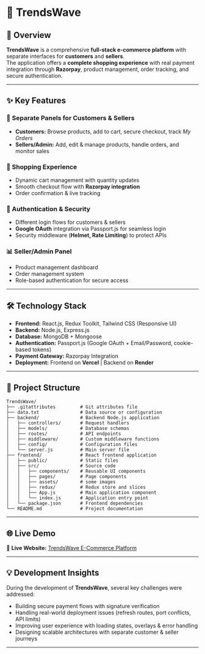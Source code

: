 # 🌊 TrendsWave

## 📝 Overview
**TrendsWave** is a comprehensive **full-stack e-commerce platform** with separate interfaces for **customers** and **sellers**.  
The application offers a **complete shopping experience** with real payment integration through **Razorpay**, product management, order tracking, and secure authentication.

---

## ✨ Key Features

### 👥 Separate Panels for Customers & Sellers
- **Customers:** Browse products, add to cart, secure checkout, track *My Orders*  
- **Sellers/Admin:** Add, edit & manage products, handle orders, and monitor sales  

### 🛒 Shopping Experience
- Dynamic cart management with quantity updates  
- Smooth checkout flow with **Razorpay integration**  
- Order confirmation & live tracking  

### 🔐 Authentication & Security
- Different login flows for customers & sellers  
- **Google OAuth** integration via Passport.js for seamless login  
- Security middleware (**Helmet, Rate Limiting**) to protect APIs  

### 📊 Seller/Admin Panel
- Product management dashboard  
- Order management system  
- Role-based authentication for secure access  

---

## 🛠️ Technology Stack

- **Frontend:** React.js, Redux Toolkit, Tailwind CSS (Responsive UI)  
- **Backend:** Node.js, Express.js  
- **Database:** MongoDB + Mongoose  
- **Authentication:** Passport.js (Google OAuth + Email/Password, cookie-based tokens)  
- **Payment Gateway:** Razorpay Integration  
- **Deployment:** Frontend on **Vercel** | Backend on **Render**  

---

## 📁 Project Structure


```
TrendsWave/
├── .gitattributes         # Git attributes file
├── data.txt               # Data source or configuration
├── backend/               # Backend Node.js application
│   ├── controllers/       # Request handlers
│   ├── models/            # Database schemas
│   ├── routes/            # API endpoints
│   ├── middleware/        # Custom middleware functions
│   ├── config/            # Configuration files
│   └── server.js          # Main server file
├── frontend/              # React frontend application
│   ├── public/            # Static files
│   ├── src/               # Source code
│   │   ├── components/    # Reusable UI components
│   │   ├── pages/         # Page components
│   │   ├── assets/        # some images 
│   │   ├── redux/         # Redux store and slices
│   │   ├── App.js         # Main application component
│   │   └── index.js       # Application entry point
│   └── package.json       # Frontend dependencies
└── README.md              # Project documentation
```

---

## 🌐 Live Demo

🔗 **Live Website:** [TrendsWave E-Commerce Platform](https://trendswave.vercel.app/)  

---

## 💡 Development Insights

During the development of **TrendsWave**, several key challenges were addressed:

- Building secure payment flows with signature verification  
- Handling real-world deployment issues (refresh routes, port conflicts, API limits)  
- Improving user experience with loading states, overlays & error handling  
- Designing scalable architectures with separate customer & seller journeys  

---
